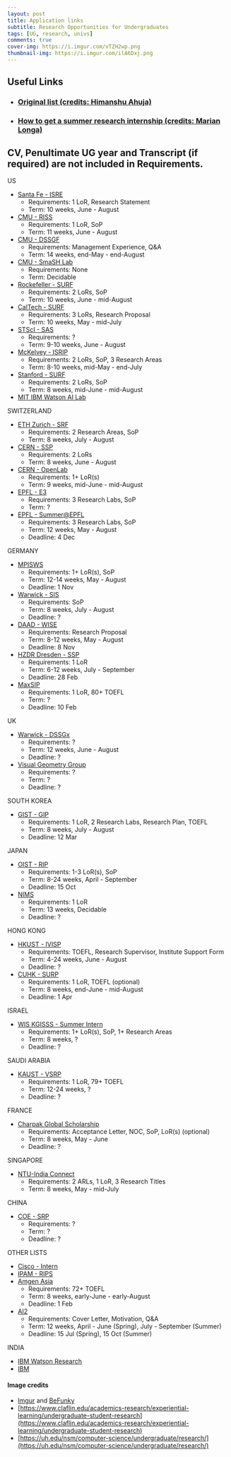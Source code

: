 ```yaml
---
layout: post
title: Application links
subtitle: Research Opportunities for Undergraduates
tags: [UG, research, univs]
comments: true
cover-img: https://i.imgur.com/vTZH2wp.png
thumbnail-img: https://i.imgur.com/ilA6Dxj.png
---
```


## Useful Links
  * ### [Original list (credits: Himanshu Ahuja)](https://github.com/himahuja/Research-Internships-for-Undergraduates/blob/master/README.md)
  * ### [How to get a summer research internship (credits: Marian Longa)](http://marianlonga.com/how-to-get-a-summer-research-internship/)

## CV, Penultimate UG year and Transcript (if required) are not included in Requirements.

US

  * [Santa Fe - ISRE](https://www.santafe.edu/engage/learn/programs/undergraduate-complexity-research)
    - Requirements: 1 LoR, Research Statement
    - Term: 10 weeks, June - August
  * [CMU - RISS](https://riss.ri.cmu.edu/)
    - Requirements: 1 LoR, SoP
    - Term: 11 weeks, June - August
  * [CMU - DSSGF](https://www.dssgfellowship.org/)
    - Requirements: Management Experience, Q&A
    - Term: 14 weeks, end-May - end-August
  * [CMU - SmaSH Lab](https://smashlab.io/)
    - Requirements: None
    - Term: Decidable
  * [Rockefeller - SURF](https://www.rockefeller.edu/education-and-training/surf/)
    - Requirements: 2 LoRs, SoP
    - Term: 10 weeks, June - mid-August
  * [CalTech - SURF](https://sfp.caltech.edu/undergraduate-research/programs/surf/application_information)
    - Requirements: 3 LoRs, Research Proposal
    - Term: 10 weeks, May - mid-July
  * [STScI - SAS](http://www.stsci.edu/opportunities/space-astronomy-summer-program)
    - Requirements: ?
    - Term: 9-10 weeks, June - August
  * [McKelvey - ISRIP](https://engineering.wustl.edu/academics/undergraduate-research/international-student-research-internship-program.html)
    - Requirements: 2 LoRs, SoP, 3 Research Areas
    - Term: 8-10 weeks, mid-May - end-July
  * [Stanford - SURF](https://engineering.stanford.edu/students-academics/equity-and-inclusion-initiatives/prospective-graduate-programs/summer)
    - Requirements: 2 LoRs, SoP
    - Term: 8 weeks, mid-June - mid-August
  * [MIT IBM Watson AI Lab](https://mitibmwatsonailab.mit.edu/about/contact/)

SWITZERLAND

  * [ETH Zurich - SRF](https://www.inf.ethz.ch/studies/summer-research-fellowship.html)
    - Requirements: 2 Research Areas, SoP
    - Term: 8 weeks, July - August
  * [CERN - SSP](https://careers.cern/summer)
    - Requirements: 2 LoRs
    - Term: 8 weeks, June - August
  * [CERN - OpenLab](https://openlab.cern/education)
    - Requirements: 1+ LoR(s)
    - Term: 9 weeks, mid-June - mid-August
  * [EPFL - E3](https://eee.epfl.ch/)
    - Requirements: 3 Research Labs, SoP
    - Term: ?
  * [EPFL - Summer@EPFL](https://summer.epfl.ch/)
    - Requirements: 3 Research Labs, SoP
    - Term: 12 weeks, May - August
    - Deadline: 4 Dec

GERMANY
  
  * [MPISWS](https://www.cis.mpg.de/internships/)
    - Requirements: 1+ LoR(s), SoP
    - Term: 12-14 weeks, May - August
    - Deadline: 1 Nov
  * [Warwick - SIS](https://warwick.ac.uk/fac/sci/statistics/research/internships/)
    - Requirements: SoP
    - Term: 8 weeks, July - August
    - Deadline: ?
  * [DAAD - WISE](https://www2.daad.de/deutschland/stipendium/datenbank/en/21148-scholarship-database/?detail=50015295)
    - Requirements: Research Proposal
    - Term: 8-12 weeks, May - August
    - Deadline: 8 Nov
  * [HZDR Dresden - SSP](https://www.hzdr.de/db/Cms?pOid=34387&pNid=2519)
    - Requirements: 1 LoR
    - Term: 6-12 weeks, July - September
    - Deadline: 28 Feb
  * [MaxSIP](https://imprs-ls.opencampus.net/en/maxsip_application_info)
    - Requirements: 1 LoR, 80+ TOEFL
    - Term: ?
    - Deadline: 10 Feb

UK

  * [Warwick - DSSGx](https://warwick.ac.uk/research/data-science/warwick-data/dssgx/)
    - Requirements: ?
    - Term: 12 weeks, June - August
    - Deadline: ?
  * [Visual Geometry Group](https://www.robots.ox.ac.uk/~vgg/jobs.html)
    - Requirements: ?
    - Term: ?
    - Deadline: ? 

SOUTH KOREA

  * [GIST - GIP](https://www.gist.ac.kr/en/html/sub07/0702.html)
    - Requirements: 1 LoR, 2 Research Labs, Research Plan, TOEFL
    - Term: 8 weeks, July - August
    - Deadline: 12 Mar

JAPAN

  * [OIST - RIP](https://admissions.oist.jp/apply-research-internship)
    - Requirements: 1-3 LoR(s), SoP
    - Term: 8-24 weeks, April - September
    - Deadline: 15 Oct
  * [NIMS](https://www.nims.go.jp/eng/hr-development/internship.html)
    - Requirements: 1 LoR
    - Term: 13 weeks, Decidable
    - Deadline: ?
  
HONG KONG

  * [HKUST - IVISP](https://pg.ust.hk/ivisp)
    - Requirements: TOEFL, Research Supervisor, Institute Support Form
    - Term: 4-24 weeks, June - August
    - Deadline: ?
  * [CUHK - SURP](http://www.summer.cuhk.edu.hk/surp/)
    - Requirements: 1 LoR, TOEFL (optional)
    - Term: 8 weeks, end-June - mid-August
    - Deadline: 1 Apr

ISRAEL

  * [WIS KGISSS - Summer Intern](https://www.weizmann.ac.il/feinberg/admissions/kupcinet-getz-international-summer-school/about-program-0)
    - Requirements: 1+ LoR(s), SoP, 1+ Research Areas
    - Term: 8 weeks, ?
    - Deadline: ?

SAUDI ARABIA

  * [KAUST - VSRP](https://vsrp.kaust.edu.sa/internship/search)
    - Requirements: 1 LoR, 79+ TOEFL
    - Term: 12-24 weeks, ?
    - Deadline: ?

FRANCE

  * [Charpak Global Scholarship](https://www.inde.campusfrance.org/charpak-lab-scholarship)
    - Requirements: Acceptance Letter, NOC, SoP, LoR(s) (optional)
    - Term: 8 weeks, May - June
    - Deadline: ?

SINGAPORE

  * [NTU-India Connect](https://www.ntu.edu.sg/education/student-exchanges/india-connect@ntu)
    - Requirements: 2 ARLs, 1 LoR, 3 Research Titles
    - Term: 8 weeks, May - mid-July

CHINA

  * [COE - SRP](https://eng-en.site.nthu.edu.tw/p/412-1060-3215.php)
    - Requirements: ?
    - Term: ?
    - Deadline: ?

OTHER LISTS

  * [Cisco - Intern](https://jobs.cisco.com/jobs/SearchJobs/?21180=%5B165%5D&21180_format=6022&listFilterMode=1)
  * [IPAM - RIPS](http://www.ipam.ucla.edu/programs/student-research-programs/)
  * [Amgen Asia](https://amgenscholars.com/asia-program)
    - Requirements: 72+ TOEFL
    - Term: 8 weeks, early-June - early-August
    - Deadline: 1 Feb
  * [AI2](https://allenai.org/careers?title=Research+Internship&title=Engineering+Internship#current-openings)
    - Requirements: Cover Letter, Motivation, Q&A
    - Term: 12 weeks, April - June (Spring), July - September (Summer)
    - Deadline: 15 Jul (Spring), 15 Oct (Summer)

INDIA

  * [IBM Watson Research](https://researcher.watson.ibm.com/researcher/view_group_subpage.php?id=8101)
  * [IBM](https://research.ibm.com/collaborate?lnk=hpmex_bure_inen&lnk2=learn#overview)

#### Image credits
- [Imgur](https://imgur.com/) and [BeFunky](https://www.befunky.com/dashboard/)
- [https://www.claflin.edu/academics-research/experiential-learning/undergraduate-student-research](https://www.claflin.edu/academics-research/experiential-learning/undergraduate-student-research)
- [https://uh.edu/nsm/computer-science/undergraduate/research/](https://uh.edu/nsm/computer-science/undergraduate/research/)